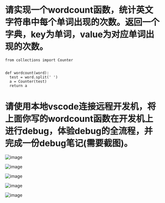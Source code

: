 
#  请实现一个wordcount函数，统计英文字符串中每个单词出现的次数。返回一个字典，key为单词，value为对应单词出现的次数。
    from collections import Counter


    def wordcount(word):
      test = word.split(' ')
      a = Counter(test)
      return a

#  请使用本地vscode连接远程开发机，将上面你写的wordcount函数在开发机上进行debug，体验debug的全流程，并完成一份debug笔记(需要截图)。

![image](https://github.com/user-attachments/assets/779a66af-1c33-4d6c-a98f-53cbed53b266)

![image](https://github.com/user-attachments/assets/22d586fb-b94b-4a3b-a9bf-e929ca1b3b0b)

![image](https://github.com/user-attachments/assets/1092632b-058c-4342-99c3-bd2f2dc7945a)

![image](https://github.com/user-attachments/assets/52832a4e-4c09-4822-8438-dff47bf7b416)

![image](https://github.com/user-attachments/assets/723d0b35-47de-44f7-bec6-8418c775ac66)




